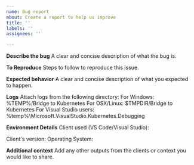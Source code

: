 ```yaml
---
name: Bug report
about: Create a report to help us improve
title: ''
labels: ''
assignees: ''

---
```


**Describe the bug**
A clear and concise description of what the bug is.
 
**To Reproduce**
Steps to follow to reproduce this issue.

<!-- Filling out the information to the below sections is optional --> 
**Expected behavior**
A clear and concise description of what you expected to happen.
 
**Logs**
Attach logs from the following directory:
For Windows: %TEMP%/Bridge to Kubernetes
For OSX/Linux: $TMPDIR/Bridge to Kubernetes
For Visual Studio users: %temp%\Microsoft.VisualStudio.Kubernetes.Debugging
 
**Environment Details**
Client used (VS Code/Visual Studio):
<!-- VS Code: `code --list-extensions --show-versions | find "mindaro.mindaro"` 
     VS:      Visual Studio version --> 
Client's version:
Operating System:
 
**Additional context**
Add any other outputs from the clients or context you would like to share.
